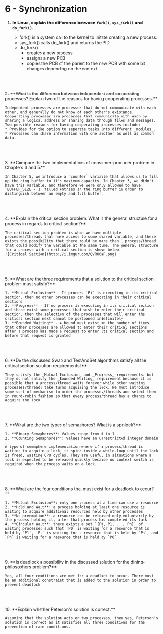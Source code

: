 # 6 - Synchronization

1. **In Linux, explain the difference between `fork()`, `sys_fork()` and `do_fork()`.**
    
    * fork() is a system call to the kernel to initate creating a new process.
    * sys_fork() calls do_fork() and returns the PID.
    * do_fork()
        * creates a new process
        * assigns a new PCB
        * copies the PCB of the parent to the new PCB with some bit changes depending on the context.
<br>
<br>
<br>
2. **What is the difference between independent and cooperating processes? Explain two of the reasons for having cooperating processes.**

    Independent processes are processes that do not communicate with each other, and generally do not know of each other's existance. Cooperating processes are processes that communicate with each by sharing a logical address or sharing data through files and messages. Two possible reasons for having cooperating processes include:
    * Provides for the option to seperate tasks into different _modules_. 
    * Processes can share information with one another as well as common data.
<br>
<br>
<br>
3. **Compare the two implementations of consumer-producer problem in Chapters 3 and 5.**

    In Chapter 5, we introduce a `counter` variable that allows us to fill up the ring buffer to it's maximum capacity. In Chapter 3, we didn't have this variable, and therefore we were only allowed to have `BUFFER_SIZE - 1` filled entries in the ring buffer in order to distinguish between an empty and full buffer.
<br>
<br>
<br>
4. **Explain the critical section problem. What is the general structure for a process in regards to critical section?**

    The critical section problem is when we have multiple processes/threads that have access to some shared variable, and there exists the possibility that there could be more than 1 process/thread that could modify the variable at the same time. The general structure for a process with a critical section is shown below.
    ![Critical Section](http://i.imgur.com/QVRU0NF.png)
<br>
<br>
<br>
5. **What are the three requirements that a solution to the critical section problem must satisfy?**

    1. **Mutual Exclusion** - If process `Pi` is executing in its critical section, then no other processes can be executing in their critical sections
    2. **Progress** - If no process is executing in its critical section and there exist some processes that wish to enter their critical section, then the selection of the processes that will enter the critical section next cannot be postponed indefinitely
    3. **Bounded Waiting** - A bound must exist on the number of times that other processes are allowed to enter their critical sections after a process has made a request to enter its critical section and before that request is granted
<br>
<br>
<br>
6. **Do the discussed Swap and TestAndSet algorithms satisfy all the critical section solution requirements?**

    They satisfy the _Mutual Exclusion_ and _Progress_ requirements, but they do not satisfy the _Bounded Waiting_ requirement because it is possible that a process/thread waits forever while other waiting processes/threads take turns acquiring the lock. We must introduce some sort of mechanism to order the processes/threads and select them in round-robin fashion so that every process/thread has a chance to acquire the lock.
<br>
<br>
<br>
7. **What are the two types of semaphores? What is a spinlock?**

    1. **Binary Semaphores**: Values range from 0 to 1
    2. **Counting Semaphores**: Values have an unrestricted integer domain
    
    A type of semaphore implementation where if a process/thread is waiting to acquire a lock, it spins inside a while-loop until the lock is freed, wasting CPU cycles. They are useful in situations where a lock is expected to be released quickly because no context switch is required when the process waits on a lock.
<br>
<br>
<br>
8. **What are the four conditions that must exist for a deadlock to occur?**

    1. **Mutual Exclusion**: only one process at a time can use a resource
    2. **Hold and Wait**: a process holding at least one resource is waiting to acquire additional resources held by other processes
    3. **No preemption**: a resource can be released only voluntarily by the process holding it, after that process has completed its task
    4. **Circular Wait**: there exists a set `{P0, P1, ..., Pn}` of waiting processes such that `P0` is waiting for a resource that is held by `P1`, `P1` is waiting for a resource that is held by `Pn`, and `Pn` is waiting for a resource that is held by `P0`
<br>
<br>
<br>
9. **Is deadlock a possibility in the discussed solution for the dining-philosophers problem?**

    Yes, all four conditions are met for a deadlock to occur. There must be an additional constraint that is added to the solution in order to prevent deadlock.
<br>
<br>
<br>    
10. **Explain whether Peterson's solution is correct.**

    Assuming that the solution acts on two processes, then yes, Peterson's solution is correct as it satisfies all three conditions for the prevention of race conditions.
